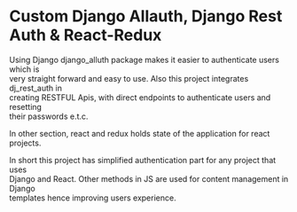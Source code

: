 # Custom Django Allauth, Django Rest Auth & React-Redux

Using Django django_alluth package makes it easier to authenticate users which is \
very straight forward and easy to use. Also this project integrates dj_rest_auth in \
 creating RESTFUL Apis, with direct endpoints to authenticate users and resetting \
 their passwords e.t.c.

In other section, react and redux holds state of the application for react projects.

In short this project has simplified authentication part for any project that uses \
Django and React. Other methods in JS are used for content management in Django \
templates hence improving users experience. 


